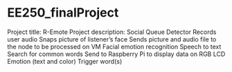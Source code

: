 # EE250_finalProject

Project title: R-Emote <endl>
Project description: Social Queue Detector
Records user audio
Snaps picture of listener’s face
Sends picture and audio file to the node to be processed on VM
Facial emotion recognition
Speech to text
Search for common words
Send to Raspberry Pi to display data on RGB LCD
Emotion (text and color)
Trigger word(s)
